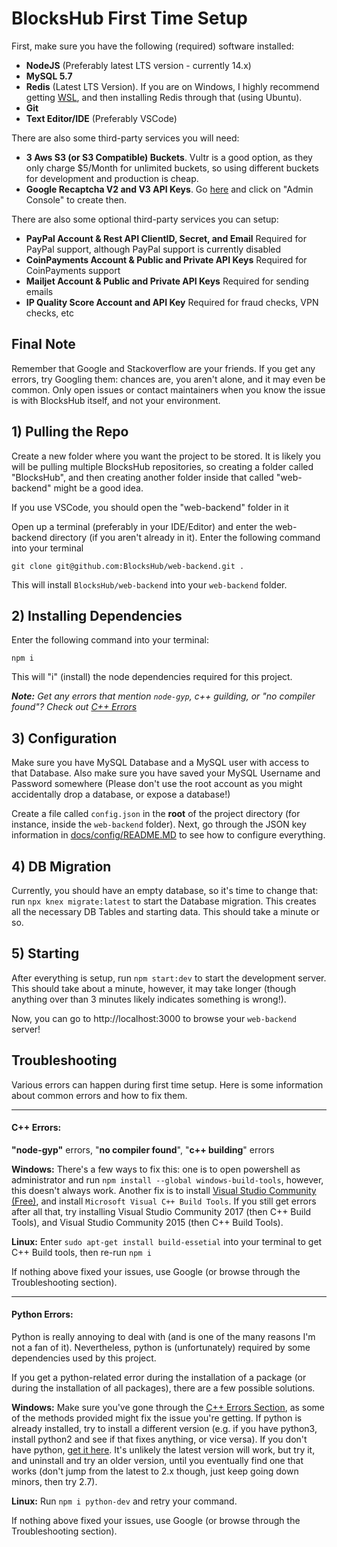 # BlocksHub First Time Setup

First, make sure you have the following (required) software installed:
- **NodeJS** (Preferably latest LTS version - currently 14.x)
- **MySQL 5.7**
- **Redis** (Latest LTS Version). If you are on Windows, I highly recommend getting [WSL](https://docs.microsoft.com/en-us/windows/wsl/install-win10), and then installing Redis through that (using Ubuntu).
- **Git**
- **Text Editor/IDE** (Preferably VSCode)

There are also some third-party services you will need:
- **3 Aws S3 (or S3 Compatible) Buckets**. Vultr is a good option, as they only charge $5/Month for unlimited buckets, so using different buckets for development and production is cheap.
- **Google Recaptcha V2 and V3 API Keys**. Go [here](https://www.google.com/recaptcha/about/) and click on "Admin Console" to create then.

There are also some optional third-party services you can setup:
- **PayPal Account & Rest API ClientID, Secret, and Email** Required for PayPal support, although PayPal support is currently disabled
- **CoinPayments Account & Public and Private API Keys** Required for CoinPayments support
- **Mailjet Account & Public and Private API Keys** Required for sending emails
- **IP Quality Score Account and API Key** Required for fraud checks, VPN checks, etc

## Final Note
Remember that Google and Stackoverflow are your friends. If you get any errors, try Googling them: chances are, you aren't alone, and it may even be common. Only open issues or contact maintainers when you know the issue is with BlocksHub itself, and not your environment.

## 1) Pulling the Repo
Create a new folder where you want the project to be stored. It is likely you will be pulling multiple BlocksHub repositories, so creating a folder called "BlocksHub", and then creating another folder inside that called "web-backend" might be a good idea.

If you use VSCode, you should open the "web-backend" folder in it

Open up a terminal (preferably in your IDE/Editor) and enter the web-backend directory (if you aren't already in it). Enter the following command into your terminal
```
git clone git@github.com:BlocksHub/web-backend.git .
```
This will install `BlocksHub/web-backend` into your `web-backend` folder.

## 2) Installing Dependencies
Enter the following command into your terminal:
```
npm i
```
This will "i" (install) the node dependencies required for this project.

***Note:** Get any errors that mention `node-gyp`, c++ guilding, or "no compiler found"? Check out [C++ Errors](#c-errors)*

## 3) Configuration
Make sure you have MySQL Database and a MySQL user with access to that Database. Also make sure you have saved your MySQL Username and Password somewhere (Please don't use the root account as you might accidentally drop a database, or expose a database!)

Create a file called `config.json` in the **root** of the project directory (for instance, inside the `web-backend` folder). Next, go through the JSON key information in [docs/config/README.MD](../config/README.MD) to see how to configure everything.

## 4) DB Migration
Currently, you should have an empty database, so it's time to change that: run `npx knex migrate:latest` to start the Database migration. This creates all the necessary DB Tables and starting data. This should take a minute or so.

## 5) Starting
After everything is setup, run `npm start:dev` to start the development server. This should take about a minute, however, it may take longer (though anything over than 3 minutes likely indicates something is wrong!).

Now, you can go to http://localhost:3000 to browse your `web-backend` server!

## Troubleshooting
Various errors can happen during first time setup. Here is some information about common errors and how to fix them.

---

#### C++ Errors:
**"node-gyp"** errors, "**no compiler found**", "**c++ building**" errors

**Windows:** There's a few ways to fix this: one is to open powershell as administrator and run `npm install --global windows-build-tools`, however, this doesn't always work. Another fix is to install [Visual Studio Community (Free)](https://visualstudio.microsoft.com/downloads/), and install `Microsoft Visual C++ Build Tools`. If you still get errors after all that, try installing Visual Studio Community 2017 (then C++ Build Tools), and Visual Studio Community 2015 (then C++ Build Tools).

**Linux:** Enter `sudo apt-get install build-essetial` into your terminal to get C++ Build tools, then re-run `npm i`

If nothing above fixed your issues, use Google (or browse through the Troubleshooting section).

---

#### Python Errors:
Python is really annoying to deal with (and is one of the many reasons I'm not a fan of it). Nevertheless, python is (unfortunately) required by some dependencies used by this project.

If you get a python-related error during the installation of a package (or during the installation of all packages), there are a few possible solutions.

**Windows:** Make sure you've gone through the [C++ Errors Section](#c-errors), as some of the methods provided might fix the issue you're getting. If python is already installed, try to install a different version (e.g. if you have python3, install python2 and see if that fixes anything, or vice versa). If you don't have python, [get it here](https://www.python.org/downloads/). It's unlikely the latest version will work, but try it, and uninstall and try an older version, until you eventually find one that works (don't jump from the latest to 2.x though, just keep going down minors, then try 2.7).

**Linux:** Run `npm i python-dev` and retry your command.

If nothing above fixed your issues, use Google (or browse through the Troubleshooting section).